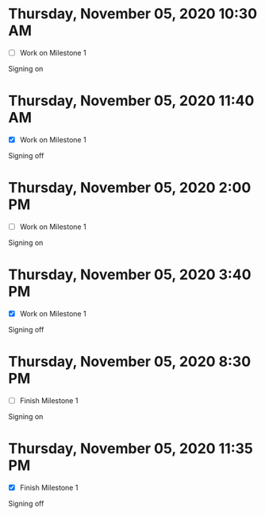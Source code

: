 # Thursday, November 05, 2020 10:30 AM
- [ ] Work on Milestone 1

Signing on 

# Thursday, November 05, 2020 11:40 AM
- [X] Work on Milestone 1

Signing off 

# Thursday, November 05, 2020 2:00 PM
- [ ] Work on Milestone 1

Signing on 

# Thursday, November 05, 2020 3:40 PM
- [X] Work on Milestone 1

Signing off

# Thursday, November 05, 2020 8:30 PM
- [ ] Finish Milestone 1

Signing on 

# Thursday, November 05, 2020 11:35 PM
- [X] Finish Milestone 1

Signing off
